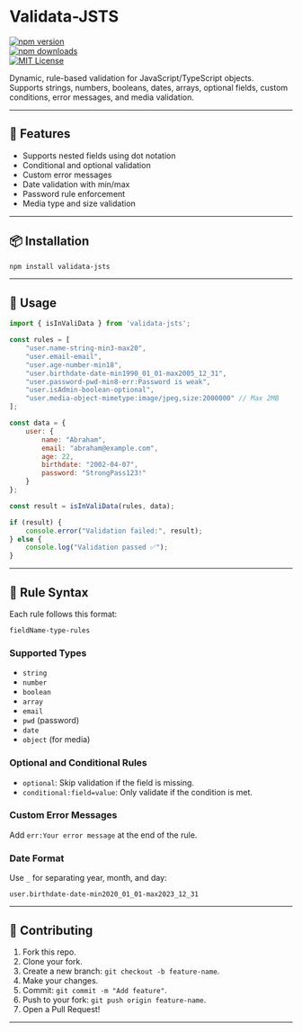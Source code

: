 # Validata-JSTS

[![npm version](https://img.shields.io/npm/v/validata-jsts.svg)](https://www.npmjs.com/package/validata-jsts)  
[![npm downloads](https://img.shields.io/npm/dt/validata-jsts.svg)](https://www.npmjs.com/package/validata-jsts)  
[![MIT License](https://img.shields.io/badge/license-MIT-blue.svg)](LICENSE)

Dynamic, rule-based validation for JavaScript/TypeScript objects.  
Supports strings, numbers, booleans, dates, arrays, optional fields, custom conditions, error messages, and media validation.

---

## 🚀 Features

- Supports nested fields using dot notation
- Conditional and optional validation
- Custom error messages
- Date validation with min/max
- Password rule enforcement
- Media type and size validation

---

## 📦 Installation

```bash
npm install validata-jsts
```

---

## 🔧 Usage

```javascript
import { isInValiData } from 'validata-jsts';

const rules = [
	"user.name-string-min3-max20",
	"user.email-email",
	"user.age-number-min18",
	"user.birthdate-date-min1990_01_01-max2005_12_31",
	"user.password-pwd-min8-err:Password is weak",
	"user.isAdmin-boolean-optional",
	"user.media-object-mimetype:image/jpeg,size:2000000" // Max 2MB
];

const data = {
	user: {
		name: "Abraham",
		email: "abraham@example.com",
		age: 22,
		birthdate: "2002-04-07",
		password: "StrongPass123!"
	}
};

const result = isInValiData(rules, data);

if (result) {
	console.error("Validation failed:", result);
} else {
	console.log("Validation passed ✅");
}
```

---

## 📘 Rule Syntax

Each rule follows this format:

```text
fieldName-type-rules
```

### Supported Types

- `string`
- `number`
- `boolean`
- `array`
- `email`
- `pwd` (password)
- `date`
- `object` (for media)

### Optional and Conditional Rules

- `optional`: Skip validation if the field is missing.
- `conditional:field=value`: Only validate if the condition is met.

### Custom Error Messages

Add `err:Your error message` at the end of the rule.

### Date Format

Use `_` for separating year, month, and day:

```text
user.birthdate-date-min2020_01_01-max2023_12_31
```

---

## 🙌 Contributing

1. Fork this repo.
2. Clone your fork.
3. Create a new branch: `git checkout -b feature-name`.
4. Make your changes.
5. Commit: `git commit -m "Add feature"`.
6. Push to your fork: `git push origin feature-name`.
7. Open a Pull Request!

---
